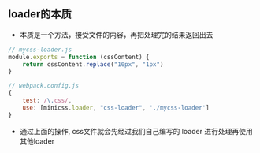 
## loader的本质

- 本质是一个方法，接受文件的内容，再把处理完的结果返回出去

```js
// mycss-loader.js
module.exports = function (cssContent) {
    return cssContent.replace("10px", "1px")
}
```

```js
// webpack.config.js
{
    test: /\.css/,
    use: [minicss.loader, "css-loader", './mycss-loader']
}
```

- 通过上面的操作, css文件就会先经过我们自己编写的 loader 进行处理再使用其他loader